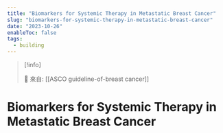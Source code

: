 ```yaml
---
title: "Biomarkers for Systemic Therapy in Metastatic Breast Cancer"
slug: "biomarkers-for-systemic-therapy-in-metastatic-breast-cancer"
date: "2023-10-26"
enableToc: false
tags:
  - building
---
```


> [!info]
>
> 🌱 來自: [[ASCO guideline-of-breast cancer]]

# Biomarkers for Systemic Therapy in Metastatic Breast Cancer
